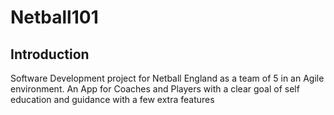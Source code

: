 # Netball101
## Introduction

Software Development project for Netball England as a team of 5 in an Agile environment.
An App for Coaches and Players with a clear goal of self education and guidance with a few extra features

